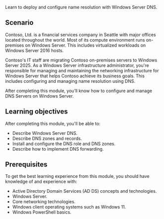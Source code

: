 Learn to deploy and configure name resolution with Windows Server DNS.

## Scenario

Contoso, Ltd. is a financial services company in Seattle with major offices located throughout the world. Most of its compute environment runs on-premises on Windows Server. This includes virtualized workloads on Windows Server 2016 hosts.

Contoso's IT staff are migrating Contoso on-premises servers to Windows Server 2025. As a Windows Server infrastructure administrator, you're responsible for managing and maintaining the networking infrastructure for Windows Server that helps Contoso achieve its business goals. This includes configuring and managing name resolution using DNS.

After completing this module, you’ll know how to configure and manage DNS Servers on Windows Server.

## Learning objectives

After completing this module, you'll be able to:

- Describe Windows Server DNS.
- Describe DNS zones and records.
- Install and configure the DNS role and DNS zones.
- Describe how to implement DNS forwarding.

## Prerequisites

To get the best learning experience from this module, you should have knowledge of and experience with:

- Active Directory Domain Services (AD DS) concepts and technologies.
- Windows Server.
- Core networking technologies.
- Windows client operating systems such as Windows 11.
- Windows PowerShell basics.
